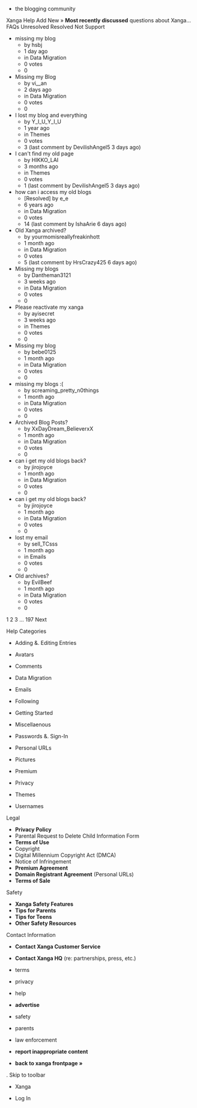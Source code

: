 *   the blogging community

Xanga Help Add New » **Most recently discussed** questions about Xanga… FAQs Unresolved Resolved Not Support

*   missing my blog
    *   by hsbj
    *   1 day ago
    *   in Data Migration
    *   0 votes
    *   0
*   Missing my Blog
    *   by vi\_\_an
    *   2 days ago
    *   in Data Migration
    *   0 votes
    *   0
*   I lost my blog and everything
    *   by Y\_I\_U\_Y\_I\_U
    *   1 year ago
    *   in Themes
    *   0 votes
    *   3 (last comment by DevilishAngel5 3 days ago)
*   I can't find my old page
    *   by HIKKO\_LAI
    *   3 months ago
    *   in Themes
    *   0 votes
    *   1 (last comment by DevilishAngel5 3 days ago)
*   how can i access my old blogs
    *   \[Resolved\] by e\_e
    *   6 years ago
    *   in Data Migration
    *   0 votes
    *   14 (last comment by IshaArie 6 days ago)
*   Old Xanga archived?
    *   by yourmomisreallyfreakinhott
    *   1 month ago
    *   in Data Migration
    *   0 votes
    *   5 (last comment by HrsCrazy425 6 days ago)
*   Missing my blogs
    *   by Dantheman3121
    *   3 weeks ago
    *   in Data Migration
    *   0 votes
    *   0
*   Please reactivate my xanga
    *   by ayisecret
    *   3 weeks ago
    *   in Themes
    *   0 votes
    *   0
*   Missing my blog
    *   by bebe0125
    *   1 month ago
    *   in Data Migration
    *   0 votes
    *   0
*   missing my blogs :(
    *   by screaming\_pretty\_n0things
    *   1 month ago
    *   in Data Migration
    *   0 votes
    *   0
*   Archived Blog Posts?
    *   by XxDayDream\_BelieverxX
    *   1 month ago
    *   in Data Migration
    *   0 votes
    *   0
*   can i get my old blogs back?
    *   by jirojoyce
    *   1 month ago
    *   in Data Migration
    *   0 votes
    *   0
*   can i get my old blogs back?
    *   by jirojoyce
    *   1 month ago
    *   in Data Migration
    *   0 votes
    *   0
*   lost my email
    *   by sell\_TCsss
    *   1 month ago
    *   in Emails
    *   0 votes
    *   0
*   Old archives?
    *   by EvilBeef
    *   1 month ago
    *   in Data Migration
    *   0 votes
    *   0

1 2 3 ... 197 Next

Help Categories

*   Adding &. Editing Entries
*   Avatars
*   Comments
*   Data Migration
*   Emails
*   Following
*   Getting Started
*   Miscellaenous

*   Passwords &. Sign-In
*   Personal URLs
*   Pictures
*   Premium
*   Privacy
*   Themes
*   Usernames

Legal

*   **Privacy Policy**
*   Parental Request to Delete Child Information Form
*   **Terms of Use**
*   Copyright
*   Digital Millennium Copyright Act (DMCA)
*   Notice of Infringement
*   **Premium Agreement**
*   **Domain Registrant Agreement** (Personal URLs)
*   **Terms of Sale**

Safety

*   **Xanga Safety Features**
*   **Tips for Parents**
*   **Tips for Teens**
*   **Other Safety Resources**

Contact Information

*   **Contact Xanga Customer Service**
*   **Contact Xanga HQ** (re: partnerships, press, etc.)

*   terms
*   privacy
*   help
*   **advertise**

*   safety
*   parents
*   law enforcement
*   **report inappropriate content**

*   **back to xanga frontpage »**

<img src="http://pixel.quantserve.com/pixel/p-87h-iNOVooym2.gif" style="display: none" height="1" width="1" alt="Quantcast"/>. Skip to toolbar

*   Xanga

*   Log In